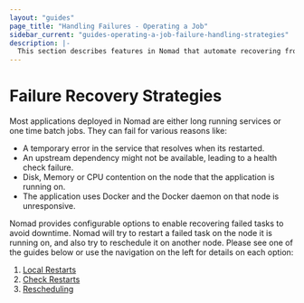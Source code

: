 ```yaml
---
layout: "guides"
page_title: "Handling Failures - Operating a Job"
sidebar_current: "guides-operating-a-job-failure-handling-strategies"
description: |-
  This section describes features in Nomad that automate recovering from failed tasks.
---
```


# Failure Recovery Strategies

Most applications deployed in Nomad are either long running services or one time batch jobs.
They can fail for various reasons like:

- A temporary error in the service that resolves when its restarted.
- An upstream dependency might not be available, leading to a health check failure.
- Disk, Memory or CPU contention on the node that the application is running on.
- The application uses Docker and the Docker daemon on that node is unresponsive.

Nomad provides configurable options to enable recovering failed tasks to avoid downtime. Nomad will
try to restart a failed task on the node it is running on, and also try to reschedule it on another node.
Please see one of the guides below or use the navigation on the left for details on each option:

1. [Local Restarts](/guides/operating-a-job/failure-handling-strategies/restart.html)
1. [Check Restarts](/guides/operating-a-job/failure-handling-strategies/check-restart.html)
1. [Rescheduling](/guides/operating-a-job/failure-handling-strategies/reschedule.html)
